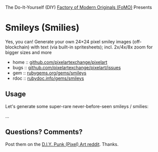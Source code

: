 The Do-It-Yourself (DIY) [Factory of Modern Originals (FoMO)](https://github.com/pixelartexchange/originals) Presents


# Smileys (Smilies)

Yes, you can! Generate your own 24×24 pixel smiley images (off-blockchain) with text (via built-in spritesheets); incl. 2x/4x/8x zoom for bigger sizes and more





* home  :: [github.com/pixelartexchange/pixelart](https://github.com/pixelartexchange/pixelart)
* bugs  :: [github.com/pixelartexchange/pixelart/issues](https://github.com/pixelartexchange/pixelart/issues)
* gem   :: [rubygems.org/gems/smileys](https://rubygems.org/gems/smileys)
* rdoc  :: [rubydoc.info/gems/smileys](http://rubydoc.info/gems/smileys)




##  Usage

Let's generate some super-rare never-before-seen
smileys / smilies:

...





## Questions? Comments?

Post them on the [D.I.Y. Punk (Pixel) Art reddit](https://old.reddit.com/r/DIYPunkArt). Thanks.

